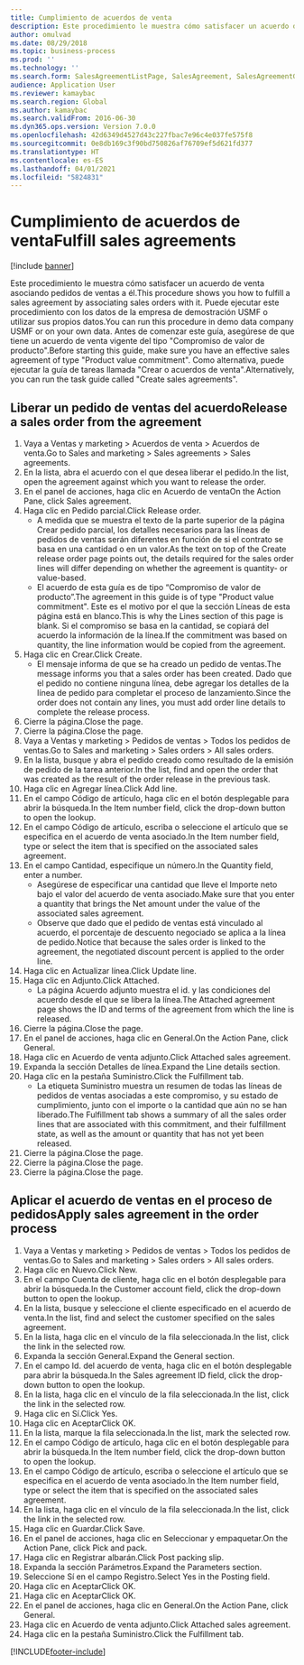 ```yaml
---
title: Cumplimiento de acuerdos de venta
description: Este procedimiento le muestra cómo satisfacer un acuerdo de venta asociando pedidos de ventas a él.
author: omulvad
ms.date: 08/29/2018
ms.topic: business-process
ms.prod: ''
ms.technology: ''
ms.search.form: SalesAgreementListPage, SalesAgreement, SalesAgreementGenerateReleaseOrder, SalesTableListPage, SalesTable, AgreementLine, SalesCreateOrder,  SalesEditLines, SalesAgreementHistory
audience: Application User
ms.reviewer: kamaybac
ms.search.region: Global
ms.author: kamaybac
ms.search.validFrom: 2016-06-30
ms.dyn365.ops.version: Version 7.0.0
ms.openlocfilehash: 42d6349d4527d43c227fbac7e96c4e037fe575f8
ms.sourcegitcommit: 0e8db169c3f90bd750826af76709ef5d621fd377
ms.translationtype: HT
ms.contentlocale: es-ES
ms.lasthandoff: 04/01/2021
ms.locfileid: "5824831"
---
```

# <a name="fulfill-sales-agreements"></a><span data-ttu-id="0f6cb-103">Cumplimiento de acuerdos de venta</span><span class="sxs-lookup"><span data-stu-id="0f6cb-103">Fulfill sales agreements</span></span>

[!include [banner](../../includes/banner.md)]

<span data-ttu-id="0f6cb-104">Este procedimiento le muestra cómo satisfacer un acuerdo de venta asociando pedidos de ventas a él.</span><span class="sxs-lookup"><span data-stu-id="0f6cb-104">This procedure shows you how to fulfill a sales agreement by associating sales orders with it.</span></span> <span data-ttu-id="0f6cb-105">Puede ejecutar este procedimiento con los datos de la empresa de demostración USMF o utilizar sus propios datos.</span><span class="sxs-lookup"><span data-stu-id="0f6cb-105">You can run this procedure in demo data company USMF or on your own data.</span></span> <span data-ttu-id="0f6cb-106">Antes de comenzar este guía, asegúrese de que tiene un acuerdo de venta vigente del tipo "Compromiso de valor de producto".</span><span class="sxs-lookup"><span data-stu-id="0f6cb-106">Before starting this guide, make sure you have an effective sales agreement of type "Product value commitment".</span></span> <span data-ttu-id="0f6cb-107">Como alternativa, puede ejecutar la guía de tareas llamada "Crear o acuerdos de venta".</span><span class="sxs-lookup"><span data-stu-id="0f6cb-107">Alternatively, you can run the task guide called "Create sales agreements".</span></span>  




## <a name="release-a-sales-order-from-the-agreement"></a><span data-ttu-id="0f6cb-108">Liberar un pedido de ventas del acuerdo</span><span class="sxs-lookup"><span data-stu-id="0f6cb-108">Release a sales order from the agreement</span></span>
1. <span data-ttu-id="0f6cb-109">Vaya a Ventas y marketing > Acuerdos de venta > Acuerdos de venta.</span><span class="sxs-lookup"><span data-stu-id="0f6cb-109">Go to Sales and marketing > Sales agreements > Sales agreements.</span></span>
2. <span data-ttu-id="0f6cb-110">En la lista, abra el acuerdo con el que desea liberar el pedido.</span><span class="sxs-lookup"><span data-stu-id="0f6cb-110">In the list, open the agreement against which you want to release the order.</span></span>
3. <span data-ttu-id="0f6cb-111">En el panel de acciones, haga clic en Acuerdo de venta</span><span class="sxs-lookup"><span data-stu-id="0f6cb-111">On the Action Pane, click Sales agreement.</span></span>
4. <span data-ttu-id="0f6cb-112">Haga clic en Pedido parcial.</span><span class="sxs-lookup"><span data-stu-id="0f6cb-112">Click Release order.</span></span>
    * <span data-ttu-id="0f6cb-113">A medida que se muestra el texto de la parte superior de la página Crear pedido parcial, los detalles necesarios para las líneas de pedidos de ventas serán diferentes en función de si el contrato se basa en una cantidad o en un valor.</span><span class="sxs-lookup"><span data-stu-id="0f6cb-113">As the text on top of the  Create release order page points out, the details required for the sales order lines will differ depending on whether the agreement is quantity- or value-based.</span></span>  
    * <span data-ttu-id="0f6cb-114">El acuerdo de esta guía es de tipo “Compromiso de valor de producto”.</span><span class="sxs-lookup"><span data-stu-id="0f6cb-114">The agreement in this guide is of type "Product value commitment".</span></span> <span data-ttu-id="0f6cb-115">Este es el motivo por el que la sección Líneas de esta página está en blanco.</span><span class="sxs-lookup"><span data-stu-id="0f6cb-115">This is why the Lines section of this page is blank.</span></span> <span data-ttu-id="0f6cb-116">Si el compromiso se basa en la cantidad, se copiará del acuerdo la información de la línea.</span><span class="sxs-lookup"><span data-stu-id="0f6cb-116">If the commitment was based on quantity, the line information would be copied from the agreement.</span></span>  
5. <span data-ttu-id="0f6cb-117">Haga clic en Crear.</span><span class="sxs-lookup"><span data-stu-id="0f6cb-117">Click Create.</span></span>
    * <span data-ttu-id="0f6cb-118">El mensaje informa de que se ha creado un pedido de ventas.</span><span class="sxs-lookup"><span data-stu-id="0f6cb-118">The message informs you that a sales order has been created.</span></span> <span data-ttu-id="0f6cb-119">Dado que el pedido no contiene ninguna línea, debe agregar los detalles de la línea de pedido para completar el proceso de lanzamiento.</span><span class="sxs-lookup"><span data-stu-id="0f6cb-119">Since the order does not contain any lines, you must add order line details to complete the release process.</span></span>   
6. <span data-ttu-id="0f6cb-120">Cierre la página.</span><span class="sxs-lookup"><span data-stu-id="0f6cb-120">Close the page.</span></span>
7. <span data-ttu-id="0f6cb-121">Cierre la página.</span><span class="sxs-lookup"><span data-stu-id="0f6cb-121">Close the page.</span></span>
8. <span data-ttu-id="0f6cb-122">Vaya a Ventas y marketing > Pedidos de ventas > Todos los pedidos de ventas.</span><span class="sxs-lookup"><span data-stu-id="0f6cb-122">Go to Sales and marketing > Sales orders > All sales orders.</span></span>
9. <span data-ttu-id="0f6cb-123">En la lista, busque y abra el pedido creado como resultado de la emisión de pedido de la tarea anterior.</span><span class="sxs-lookup"><span data-stu-id="0f6cb-123">In the list, find and open the order that was created as the result of the order release in the previous task.</span></span>
10. <span data-ttu-id="0f6cb-124">Haga clic en Agregar línea.</span><span class="sxs-lookup"><span data-stu-id="0f6cb-124">Click Add line.</span></span>
11. <span data-ttu-id="0f6cb-125">En el campo Código de artículo, haga clic en el botón desplegable para abrir la búsqueda.</span><span class="sxs-lookup"><span data-stu-id="0f6cb-125">In the Item number field, click the drop-down button to open the lookup.</span></span>
12. <span data-ttu-id="0f6cb-126">En el campo Código de artículo, escriba o seleccione el artículo que se especifica en el acuerdo de venta asociado.</span><span class="sxs-lookup"><span data-stu-id="0f6cb-126">In the Item number field, type or select the item that is specified on the associated sales agreement.</span></span>
13. <span data-ttu-id="0f6cb-127">En el campo Cantidad, especifique un número.</span><span class="sxs-lookup"><span data-stu-id="0f6cb-127">In the Quantity field, enter a number.</span></span>
    * <span data-ttu-id="0f6cb-128">Asegúrese de especificar una cantidad que lleve el Importe neto bajo el valor del acuerdo de venta asociado.</span><span class="sxs-lookup"><span data-stu-id="0f6cb-128">Make sure that you enter a quantity that brings the Net amount under the value of the associated sales agreement.</span></span>  
    * <span data-ttu-id="0f6cb-129">Observe que dado que el pedido de ventas está vinculado al acuerdo, el porcentaje de descuento negociado se aplica a la línea de pedido.</span><span class="sxs-lookup"><span data-stu-id="0f6cb-129">Notice that because the sales order is linked to the agreement, the negotiated discount percent is applied to the order line.</span></span>  
14. <span data-ttu-id="0f6cb-130">Haga clic en Actualizar línea.</span><span class="sxs-lookup"><span data-stu-id="0f6cb-130">Click Update line.</span></span>
15. <span data-ttu-id="0f6cb-131">Haga clic en Adjunto.</span><span class="sxs-lookup"><span data-stu-id="0f6cb-131">Click Attached.</span></span>
    * <span data-ttu-id="0f6cb-132">La página Acuerdo adjunto muestra el id. y las condiciones del acuerdo desde el que se libera la línea.</span><span class="sxs-lookup"><span data-stu-id="0f6cb-132">The Attached agreement page shows the ID and terms of the agreement from which the line is released.</span></span>  
16. <span data-ttu-id="0f6cb-133">Cierre la página.</span><span class="sxs-lookup"><span data-stu-id="0f6cb-133">Close the page.</span></span>
17. <span data-ttu-id="0f6cb-134">En el panel de acciones, haga clic en General.</span><span class="sxs-lookup"><span data-stu-id="0f6cb-134">On the Action Pane, click General.</span></span>
18. <span data-ttu-id="0f6cb-135">Haga clic en Acuerdo de venta adjunto.</span><span class="sxs-lookup"><span data-stu-id="0f6cb-135">Click Attached sales agreement.</span></span>
19. <span data-ttu-id="0f6cb-136">Expanda la sección Detalles de línea.</span><span class="sxs-lookup"><span data-stu-id="0f6cb-136">Expand the Line details section.</span></span>
20. <span data-ttu-id="0f6cb-137">Haga clic en la pestaña Suministro.</span><span class="sxs-lookup"><span data-stu-id="0f6cb-137">Click the Fulfillment tab.</span></span>
    * <span data-ttu-id="0f6cb-138">La etiqueta Suministro muestra un resumen de todas las líneas de pedidos de ventas asociadas a este compromiso, y su estado de cumplimiento, junto con el importe o la cantidad que aún no se han liberado.</span><span class="sxs-lookup"><span data-stu-id="0f6cb-138">The Fulfillment tab shows a summary of all the sales order lines that are associated with this commitment, and their fulfillment state, as well as the amount or quantity that has not yet been released.</span></span>   
21. <span data-ttu-id="0f6cb-139">Cierre la página.</span><span class="sxs-lookup"><span data-stu-id="0f6cb-139">Close the page.</span></span>
22. <span data-ttu-id="0f6cb-140">Cierre la página.</span><span class="sxs-lookup"><span data-stu-id="0f6cb-140">Close the page.</span></span>
23. <span data-ttu-id="0f6cb-141">Cierre la página.</span><span class="sxs-lookup"><span data-stu-id="0f6cb-141">Close the page.</span></span>

## <a name="apply-sales-agreement-in-the-order-process"></a><span data-ttu-id="0f6cb-142">Aplicar el acuerdo de ventas en el proceso de pedidos</span><span class="sxs-lookup"><span data-stu-id="0f6cb-142">Apply sales agreement in the order process</span></span>
1. <span data-ttu-id="0f6cb-143">Vaya a Ventas y marketing > Pedidos de ventas > Todos los pedidos de ventas.</span><span class="sxs-lookup"><span data-stu-id="0f6cb-143">Go to Sales and marketing > Sales orders > All sales orders.</span></span>
2. <span data-ttu-id="0f6cb-144">Haga clic en Nuevo.</span><span class="sxs-lookup"><span data-stu-id="0f6cb-144">Click New.</span></span>
3. <span data-ttu-id="0f6cb-145">En el campo Cuenta de cliente, haga clic en el botón desplegable para abrir la búsqueda.</span><span class="sxs-lookup"><span data-stu-id="0f6cb-145">In the Customer account field, click the drop-down button to open the lookup.</span></span>
4. <span data-ttu-id="0f6cb-146">En la lista, busque y seleccione el cliente especificado en el acuerdo de venta.</span><span class="sxs-lookup"><span data-stu-id="0f6cb-146">In the list, find and select the customer specified on the sales agreement.</span></span>
5. <span data-ttu-id="0f6cb-147">En la lista, haga clic en el vínculo de la fila seleccionada.</span><span class="sxs-lookup"><span data-stu-id="0f6cb-147">In the list, click the link in the selected row.</span></span>
6. <span data-ttu-id="0f6cb-148">Expanda la sección General.</span><span class="sxs-lookup"><span data-stu-id="0f6cb-148">Expand the General section.</span></span>
7. <span data-ttu-id="0f6cb-149">En el campo Id. del acuerdo de venta, haga clic en el botón desplegable para abrir la búsqueda.</span><span class="sxs-lookup"><span data-stu-id="0f6cb-149">In the Sales agreement ID field, click the drop-down button to open the lookup.</span></span>
8. <span data-ttu-id="0f6cb-150">En la lista, haga clic en el vínculo de la fila seleccionada.</span><span class="sxs-lookup"><span data-stu-id="0f6cb-150">In the list, click the link in the selected row.</span></span>
9. <span data-ttu-id="0f6cb-151">Haga clic en Sí.</span><span class="sxs-lookup"><span data-stu-id="0f6cb-151">Click Yes.</span></span>
10. <span data-ttu-id="0f6cb-152">Haga clic en Aceptar</span><span class="sxs-lookup"><span data-stu-id="0f6cb-152">Click OK.</span></span>
11. <span data-ttu-id="0f6cb-153">En la lista, marque la fila seleccionada.</span><span class="sxs-lookup"><span data-stu-id="0f6cb-153">In the list, mark the selected row.</span></span>
12. <span data-ttu-id="0f6cb-154">En el campo Código de artículo, haga clic en el botón desplegable para abrir la búsqueda.</span><span class="sxs-lookup"><span data-stu-id="0f6cb-154">In the Item number field, click the drop-down button to open the lookup.</span></span>
13. <span data-ttu-id="0f6cb-155">En el campo Código de artículo, escriba o seleccione el artículo que se especifica en el acuerdo de venta asociado.</span><span class="sxs-lookup"><span data-stu-id="0f6cb-155">In the Item number field, type or select the item that is specified on the associated sales agreement.</span></span>
14. <span data-ttu-id="0f6cb-156">En la lista, haga clic en el vínculo de la fila seleccionada.</span><span class="sxs-lookup"><span data-stu-id="0f6cb-156">In the list, click the link in the selected row.</span></span>
15. <span data-ttu-id="0f6cb-157">Haga clic en Guardar.</span><span class="sxs-lookup"><span data-stu-id="0f6cb-157">Click Save.</span></span>
16. <span data-ttu-id="0f6cb-158">En el panel de acciones, haga clic en Seleccionar y empaquetar.</span><span class="sxs-lookup"><span data-stu-id="0f6cb-158">On the Action Pane, click Pick and pack.</span></span>
17. <span data-ttu-id="0f6cb-159">Haga clic en Registrar albarán.</span><span class="sxs-lookup"><span data-stu-id="0f6cb-159">Click Post packing slip.</span></span>
18. <span data-ttu-id="0f6cb-160">Expanda la sección Parámetros.</span><span class="sxs-lookup"><span data-stu-id="0f6cb-160">Expand the Parameters section.</span></span>
19. <span data-ttu-id="0f6cb-161">Seleccione Sí en el campo Registro.</span><span class="sxs-lookup"><span data-stu-id="0f6cb-161">Select Yes in the Posting field.</span></span>
20. <span data-ttu-id="0f6cb-162">Haga clic en Aceptar</span><span class="sxs-lookup"><span data-stu-id="0f6cb-162">Click OK.</span></span>
21. <span data-ttu-id="0f6cb-163">Haga clic en Aceptar</span><span class="sxs-lookup"><span data-stu-id="0f6cb-163">Click OK.</span></span>
22. <span data-ttu-id="0f6cb-164">En el panel de acciones, haga clic en General.</span><span class="sxs-lookup"><span data-stu-id="0f6cb-164">On the Action Pane, click General.</span></span>
23. <span data-ttu-id="0f6cb-165">Haga clic en Acuerdo de venta adjunto.</span><span class="sxs-lookup"><span data-stu-id="0f6cb-165">Click Attached sales agreement.</span></span>
24. <span data-ttu-id="0f6cb-166">Haga clic en la pestaña Suministro.</span><span class="sxs-lookup"><span data-stu-id="0f6cb-166">Click the Fulfillment tab.</span></span>



[!INCLUDE[footer-include](../../../includes/footer-banner.md)]